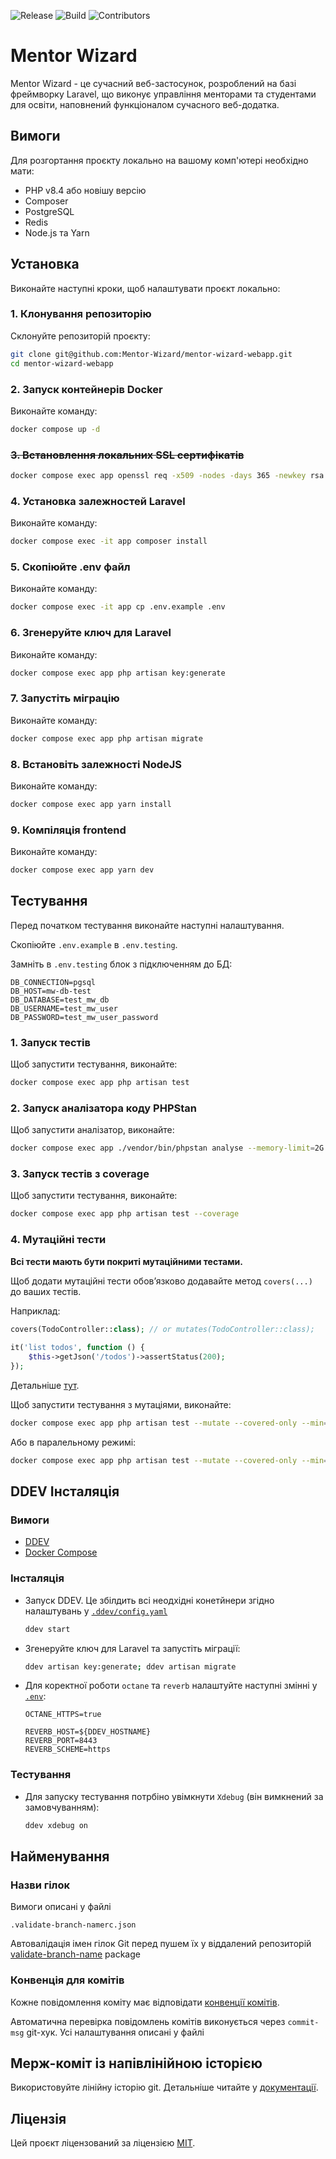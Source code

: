 ![Release](https://img.shields.io/github/v/release/Mentor-Wizard/mentor-wizard-webapp)
![Build](https://github.com/Mentor-Wizard/mentor-wizard-webapp/actions/workflows/ci.yml/badge.svg)
![Contributors](https://img.shields.io/github/contributors/Mentor-Wizard/mentor-wizard-webapp)


# Mentor Wizard

Mentor Wizard - це сучасний веб-застосунок, розроблений на базі фреймворку Laravel, що виконує управління менторами та студентами для освіти, наповнений функціоналом сучасного веб-додатка.

## Вимоги

Для розгортання проєкту локально на вашому комп'ютері необхідно мати:
- PHP v8.4 або новішу версію
- Composer
- PostgreSQL
- Redis
- Node.js та Yarn

## Установка

Виконайте наступні кроки, щоб налаштувати проєкт локально:

### 1. Клонування репозиторію

Склонуйте репозиторій проєкту:

```bash
git clone git@github.com:Mentor-Wizard/mentor-wizard-webapp.git
cd mentor-wizard-webapp
```

### 2. Запуск контейнерів Docker

Виконайте команду:

```bash
docker compose up -d
```

### ~~3. Встановлення локальних SSL сертифікатів~~

```bash
docker compose exec app openssl req -x509 -nodes -days 365 -newkey rsa:2048 -keyout ./docker/nginx/certs/ssl.key -out ./docker/nginx/certs/ssl.crt -subj "/C=UA/ST=Kyiv/L=Kyiv/O=Company/OU=IT Department/CN=localhost"

```

### 4. Установка залежностей Laravel

Виконайте команду:

```bash
docker compose exec -it app composer install
```

### 5. Скопіюйте .env файл

Виконайте команду:

```bash
docker compose exec -it app cp .env.example .env
```

### 6. Згенеруйте ключ для Laravel

Виконайте команду:

```bash
docker compose exec app php artisan key:generate
```

### 7. Запустіть міграцію

Виконайте команду:

```bash
docker compose exec app php artisan migrate
```

### 8. Встановіть залежності NodeJS

Виконайте команду:

```bash
docker compose exec app yarn install
```

### 9. Компіляція frontend

Виконайте команду:

```bash
docker compose exec app yarn dev
```

## Тестування

Перед початком тестування виконайте наступні налаштування.

Скопіюйте `.env.example` в `.env.testing`.

Замніть в `.env.testing` блок з підключенням до БД:
```dotenv
DB_CONNECTION=pgsql
DB_HOST=mw-db-test
DB_DATABASE=test_mw_db
DB_USERNAME=test_mw_user
DB_PASSWORD=test_mw_user_password
```

### 1. Запуск тестів

Щоб запустити тестування, виконайте:

```bash
docker compose exec app php artisan test
```

### 2. Запуск аналізатора коду PHPStan

Щоб запустити аналізатор, виконайте:

```bash
docker compose exec app ./vendor/bin/phpstan analyse --memory-limit=2G
```

### 3. Запуск тестів з coverage

Щоб запустити тестування, виконайте:

```bash
docker compose exec app php artisan test --coverage
```

### 4. Мутаційні тести

**Всі тести мають бути покриті мутаційними тестами.**

Щоб додати мутаційні тести обовʼязково додавайте метод `covers(...)` до ваших тестів.

Наприклад:
```php
covers(TodoController::class); // or mutates(TodoController::class);
 
it('list todos', function () {
    $this->getJson('/todos')->assertStatus(200);
});
```
Детальніше [тут](https://pestphp.com/docs/mutation-testing).

Щоб запустити тестування з мутаціями, виконайте:

```bash
docker compose exec app php artisan test --mutate --covered-only --min=100
```
Або в паралельному режимі:
```bash
docker compose exec app php artisan test --mutate --covered-only --min=100 --parallel
```

## DDEV Інсталяція

### Вимоги

- [DDEV](//ddev.readthedocs.io/en/stable/users/install/ddev-installation)
- [Docker Compose](//docs.docker.com/compose/install)

### Інсталяція

- Запуск DDEV. Це збілдить всі неодхідні конетйнери згідно налаштувань у
  [`.ddev/config.yaml`](.ddev/config.yaml)

    ```sh
    ddev start
    ```

- Згенеруйте ключ для Laravel та запустіть міграції:

    ```sh
    ddev artisan key:generate; ddev artisan migrate
    ```

- Для коректної роботи `octane` та `reverb` налаштуйте наступні змінні у [`.env`](.env):

    ```dotenv
    OCTANE_HTTPS=true

    REVERB_HOST=${DDEV_HOSTNAME}
    REVERB_PORT=8443
    REVERB_SCHEME=https
    ```

### Тестування

- Для запуску тестування потрбіно увімкнути `Xdebug` (він вимкнений за замовчуванням):

    ```sh
    ddev xdebug on
    ```

## Найменування

### Назви гілок
Вимоги описані у файлі

```
.validate-branch-namerc.json
```
Автовалідація імен гілок Git перед пушем їх у віддалений репозиторій
[validate-branch-name](https://www.npmjs.com/package/validate-branch-name) package

### Конвенція для комітів
Кожне повідомлення коміту має відповідати [конвенції комітів](https://www.conventionalcommits.org/).

Автоматична перевірка повідомлень комітів виконується через `commit-msg` git-хук. Усі налаштування описані у файлі

## Мерж-коміт із напівлінійною історією

Використовуйте лінійну історію git. Детальніше читайте у [документації](https://docs.gitlab.com/ee/user/project/merge_requests/methods/#merge-commit-with-semi-linear-history).

## Ліцензія

Цей проєкт ліцензований за ліцензією [MIT](https://opensource.org/licenses/MIT).
